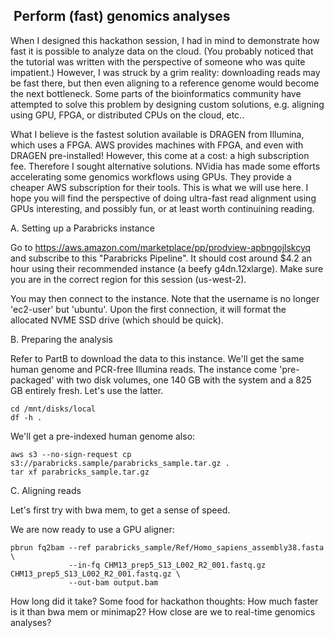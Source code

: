 ##  Perform (fast) genomics analyses 

When I designed this hackathon session, I had in mind to demonstrate how fast it is possible to analyze data on the cloud. (You probably noticed that the tutorial was written with the perspective of someone who was quite impatient.) However, I was struck by a grim reality: downloading reads may be fast there, but then even aligning to a reference genome would become the next bottleneck. Some parts of the bioinformatics community have attempted to solve this problem by designing custom solutions, e.g. aligning using GPU, FPGA, or distributed CPUs on the cloud, etc.. 

What I believe is the fastest solution available is DRAGEN from Illumina, which uses a FPGA. AWS provides machines with FPGA, and even with DRAGEN pre-installed! However, this come at a cost: a high subscription fee. Therefore I sought alternative solutions. NVidia has made some efforts accelerating some genomics workflows using GPUs. They provide a cheaper AWS subscription for their tools. This is what we will use here. I hope you will find the perspective of doing ultra-fast read alignment using GPUs interesting, and possibly fun, or at least worth continuining reading.

A. Setting up a Parabricks instance

Go to https://aws.amazon.com/marketplace/pp/prodview-apbngojlskcyq
and subscribe to this "Parabricks Pipeline". It should cost around $4.2 an hour using their recommended instance (a beefy g4dn.12xlarge). Make sure you are in the correct region for this session (us-west-2).

You may then connect to the instance. Note that the username is no longer 'ec2-user' but 'ubuntu'. Upon the first connection, it will format the allocated NVME SSD drive (which should be quick).

B. Preparing the analysis

Refer to PartB to download the data to this instance. We'll get the same human genome and PCR-free Illumina reads. The instance come 'pre-packaged' with two disk volumes, one 140 GB with the system and a 825 GB entirely fresh. Let's use the latter.

    cd /mnt/disks/local
    df -h .

We'll get a pre-indexed human genome also:

    aws s3 --no-sign-request cp s3://parabricks.sample/parabricks_sample.tar.gz .
    tar xf parabricks_sample.tar.gz 

C. Aligning reads

Let's first try with bwa mem, to get a sense of speed.



We are now ready to use a GPU aligner:

    pbrun fq2bam --ref parabricks_sample/Ref/Homo_sapiens_assembly38.fasta \
                 --in-fq CHM13_prep5_S13_L002_R2_001.fastq.gz CHM13_prep5_S13_L002_R2_001.fastq.gz \
                 --out-bam output.bam
                 
How long did it take? Some food for hackathon thoughts: How much faster is it than bwa mem or minimap2? How close are we to real-time genomics analyses?
